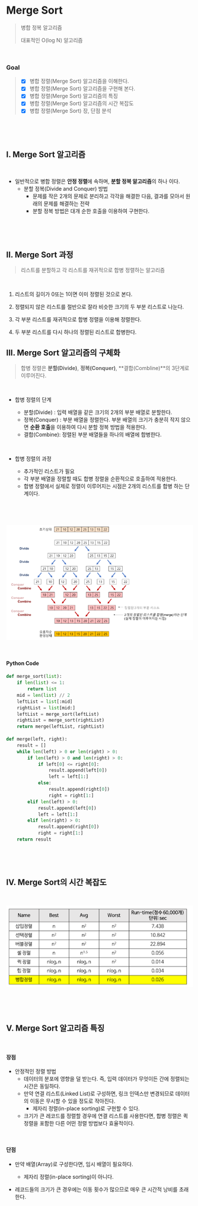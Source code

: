# Merge Sort

> 병합 정복 알고리즘
>
> 대표적인 O(log N) 알고리즘

​          

### Goal

> - [x] 병합 정렬(Merge Sort) 알고리즘을 이해한다.
> - [x] 병합 정렬(Merge Sort) 알고리즘을 구현해 본다.
> - [x] 병합 정렬(Merge Sort) 알고리즘의 특징
> - [x] 병합 정렬(Merge Sort) 알고리즘의 시간 복잡도
> - [x] 병합 정렬(Merge Sort) 장, 단점 분석

​                  

​         

## I. Merge Sort 알고리즘

​             

- 일반적으로 병합 정렬은 **안정 정렬**에 속하며, **분할 정복 알고리즘**의 하나 이다.
  - 분할 정복(Divide and Conquer) 방법
    - 문제를 작은 2개의 문제로 분리하고 각각을 해결한 다음, 결과를 모아서 원래의 문제를 해결하는 전략
    - 분할 정복 방법은 대개 순한 호출을 이용하여 구현한다.

​         

​                 

## II. Merge Sort 과정

> 리스트를 분할하고 각 리스트를 재귀적으로 합병 정렬하는 알고리즘

​                       

1) 리스트의 길이가 0또는 1이면 이미 정렬된 것으로 본다.

2) 정렬되지 않은 리스트를 절반으로 잘라 비슷한 크기의 두 부분 리스트로 나눈다.

3) 각 부분 리스트를 재귀적으로 합병 정렬을 이용해 정렬한다.

4) 두 부분 리스트를 다시 하나의 정렬된 리스트로 합병한다.



## III. Merge Sort 알고리즘의 구체화

> 합병 정렬은 **분할(Divide)**, **정복(Conquer)**, **결합(Combline)**의 3단계로 이루어진다.

​           

- 합병 정렬의 단계

  - 분할(Divide) : 입력 배열을 같은 크기의 2개의 부분 배열로 분할한다.
  - 정복(Conquer) : 부분 배열을 정렬한다. 부분 배열의 크기가 충분히 작지 않으면 **순환 호출**을 이용하여 다시 분할 정복 방법을 적용한다.
  - 결합(Combine): 정렬된 부분 배열들을 하나의 배열에 합병한다.

  ​             

- 합병 정렬의 과정

  - 추가적인 리스트가 필요
  - 각 부분 배열을 정렬할 때도 합병 정렬을 순환적으로 호출하여 적용한다.
  - 합병 정렬에서 실제로 정렬이 이루어지는 시점은 2개의 리스트를 합병 하는 단계이다.

​            

​            

![image-20200201234220704](../assets/image-20200201234220704.png)

​                     

#### Python Code

```python
def merge_sort(list):
    if len(list) <= 1:
        return list
    mid = len(list) // 2
    leftList = list[:mid]
    rightList = list[mid:]
    leftList = merge_sort(leftList)
    rightList = merge_sort(rightList)
    return merge(leftList, rightList)

def merge(left, right):
    result = []
    while len(left) > 0 or len(right) > 0:
        if len(left) > 0 and len(right) > 0:
            if left[0] <= right[0]:
                result.append(left[0])
                left = left[1:]
            else:
                result.append(right[0])
                right = right[1:]
        elif len(left) > 0:
            result.append(left[0])
            left = left[1:]
        elif len(right) > 0:
            result.append(right[0])
            right = right[1:]
    return result
```

​                 

​                  

## IV. Merge Sort의 시간 복잡도

​          

![image-20200201234613927](../assets/image-20200201234613927.png)

​                    

​                  

## V. Merge Sort 알고리즘 특징

​              

#### 장점

- 안정적인 정렬 방법
  - 데이터의 분포에 영향을 덜 받는다. 즉, 입력 데이터가 무엇이든 간에 정렬되는 시간은 동일하다.
  - 만약 연결 리스트(Linked List)로 구성하면, 링크 인덱스만 변경되므로 데이터의 이동은 무시할 수 있을 정도로 작아진다.
    - 제자리 정렬(in-place sorting)로 구현할 수 있다.
  - 크기가 큰 레코드를 정렬할 경우에 연결 리스트를 사용한다면, 합병 정렬은 퀵 정렬을 포함한 다른 어떤 정렬 방법보다 효율적이다.

​                    

#### 단점

- 만약 배열(Array)로 구성한다면, 임시 배열이 필요하다.

  - 제자리 정렬(in-place sorting)이 아니다.

- 레코드들의 크기가 큰 경우에는 이동 횟수가 많으므로 매우 큰 시간적 낭비를 초래한다.

    

​      